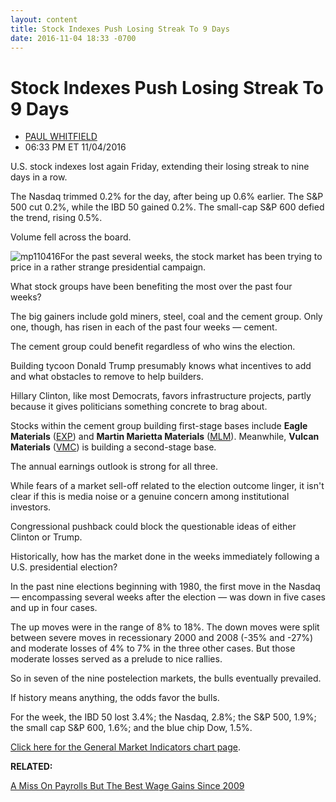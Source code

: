 ```yaml
---
layout: content
title: Stock Indexes Push Losing Streak To 9 Days
date: 2016-11-04 18:33 -0700
---
```



Stock Indexes Push Losing Streak To 9 Days
===========================================




* [PAUL WHITFIELD](https://www.investors.com/author/whitfieldp/ "Posts by PAUL WHITFIELD")
* 06:33 PM ET 11/04/2016




U.S. stock indexes lost again Friday, extending their losing streak to nine days in a row.


The Nasdaq trimmed 0.2% for the day, after being up 0.6% earlier. The S&P 500 cut 0.2%, while the IBD 50 gained 0.2%. The small-cap S&P 600 defied the trend, rising 0.5%.


Volume fell across the board.


![mp110416](https://www.investors.com/wp-content/uploads/2016/11/MP110416-186x300.png)For the past several weeks, the stock market has been trying to price in a rather strange presidential campaign.


What stock groups have been benefiting the most over the past four weeks?


The big gainers include gold miners, steel, coal and the cement group. Only one, though, has risen in each of the past four weeks — cement.


The cement group could benefit regardless of who wins the election.


Building tycoon Donald Trump presumably knows what incentives to add and what obstacles to remove to help builders.


Hillary Clinton, like most Democrats, favors infrastructure projects, partly because it gives politicians something concrete to brag about.


Stocks within the cement group building first-stage bases include **Eagle Materials** ([EXP](https://research.investors.com/quote.aspx?symbol=EXP)) and **Martin Marietta Materials** ([MLM](https://research.investors.com/quote.aspx?symbol=MLM)). Meanwhile, **Vulcan Materials** ([VMC](https://research.investors.com/quote.aspx?symbol=VMC)) is building a second-stage base.


The annual earnings outlook is strong for all three.


While fears of a market sell-off related to the election outcome linger, it isn't clear if this is media noise or a genuine concern among institutional investors.


Congressional pushback could block the questionable ideas of either Clinton or Trump.


Historically, how has the market done in the weeks immediately following a U.S. presidential election?


In the past nine elections beginning with 1980, the first move in the Nasdaq — encompassing several weeks after the election — was down in five cases and up in four cases.


The up moves were in the range of 8% to 18%. The down moves were split between severe moves in recessionary 2000 and 2008 (-35% and -27%) and moderate losses of 4% to 7% in the three other cases. But those moderate losses served as a prelude to nice rallies.


So in seven of the nine postelection markets, the bulls eventually prevailed.


If history means anything, the odds favor the bulls.


For the week, the IBD 50 lost 3.4%; the Nasdaq, 2.8%; the S&P 500, 1.9%; the small cap S&P 600, 1.6%; and the blue chip Dow, 1.5%.


[Click here for the General Market Indicators chart page](https://www.investors.com/wp-content/uploads/2016/11/GMI_110716.pdf).


**RELATED:**


[A Miss On Payrolls But The Best Wage Gains Since 2009](https://www.investors.com/news/economy/economy-added-jobs-in-october-jobless-rate/)





